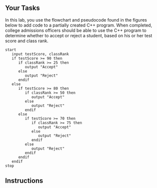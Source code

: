 ## Your Tasks

In this lab, you use the flowchart and pseudocode found in the figures below to add code to a partially
created C++ program. When completed, college admissions officers should be able to use the
C++ program to determine whether to accept or reject a student, based on his or her test
score and class rank.

```
start
   input testScore, classRank
   if testScore >= 90 then
      if classRank >= 25 then
         output "Accept"
      else
         output "Reject"
      endif
   else
      if testScore >= 80 then
         if classRank >= 50 then
            output "Accept"
         else
            output "Reject"
         endif
      else
         if testScore >= 70 then
            if classRank >= 75 then
               output "Accept"
            else
               output "Reject"
            endif
         else
            output "Reject"
         endif
      endif
   endif
stop
```

## Instructions
